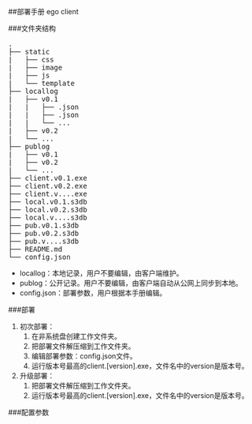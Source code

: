 ##部署手册
ego client

###文件夹结构
<pre>
.
├── static
|   ├── css
|   ├── image
|   ├── js
|   └── template
├── locallog  
|   ├── v0.1
|   |   ├── .json
|   |   ├── .json
|   |   └── ...
|   ├── v0.2
|   └── ... 
├── publog  
|   ├── v0.1
|   ├── v0.2
|   └── ...
├── client.v0.1.exe
├── client.v0.2.exe
├── client.v....exe
├── local.v0.1.s3db
├── local.v0.2.s3db
├── local.v....s3db
├── pub.v0.1.s3db
├── pub.v0.2.s3db
├── pub.v....s3db
├── README.md
└── config.json
</pre>

* locallog：本地记录，用户不要编辑，由客户端维护。
* publog：公开记录。用户不要编辑，由客户端自动从公网上同步到本地。
* config.json：部署参数，用户根据本手册编辑。


###部署
1. 初次部署：
	1. 在非系统盘创建工作文件夹。
	2. 把部署文件解压缩到工作文件夹。
	3. 编辑部署参数：config.json文件。
	4. 运行版本号最高的client.[version].exe，文件名中的version是版本号。
2. 升级部署：
	1. 把部署文件解压缩到工作文件夹。
	2. 运行版本号最高的client.[version].exe，文件名中的version是版本号。

###配置参数
